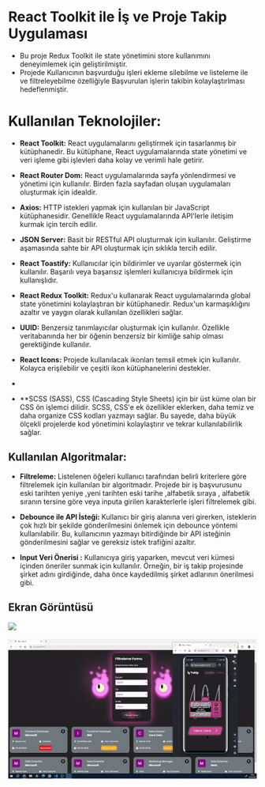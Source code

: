 # React Toolkit ile İş ve Proje Takip Uygulaması
- Bu proje Redux Toolkit ile state yönetimini store kullanımını deneyimlemek için geliştirilmiştir.
- Projede  Kullanıcının başvurduğu  işleri ekleme silebilme ve listeleme ile  ve filtreleyebilme özelliğiyle Başvurulan işlerin takibin kolaylaştırlması hedeflenmiştir.


# Kullanılan Teknolojiler:

- **React Toolkit:** React uygulamalarını geliştirmek için tasarlanmış bir kütüphanedir. Bu kütüphane, React uygulamalarında state yönetimi ve veri işleme gibi işlevleri daha kolay ve verimli hale getirir.

- **React Router Dom:** React uygulamalarında sayfa yönlendirmesi ve yönetimi için kullanılır. Birden fazla sayfadan oluşan uygulamaları oluşturmak için idealdir.

- **Axios:** HTTP istekleri yapmak için kullanılan bir JavaScript kütüphanesidir. Genellikle React uygulamalarında API'lerle iletişim kurmak için tercih edilir.

- **JSON Server:** Basit bir RESTful API oluşturmak için kullanılır. Geliştirme aşamasında sahte bir API oluşturmak için sıklıkla tercih edilir.

- **React Toastify:** Kullanıcılar için bildirimler ve uyarılar göstermek için kullanılır. Başarılı veya başarısız işlemleri kullanıcıya bildirmek için kullanışlıdır.

- **React Redux Toolkit:** Redux'u kullanarak React uygulamalarında global state yönetimini kolaylaştıran bir kütüphanedir. Redux'un karmaşıklığını azaltır ve yaygın olarak kullanılan özellikleri sağlar.

- **UUID:** Benzersiz tanımlayıcılar oluşturmak için kullanılır. Özellikle veritabanında her bir öğenin benzersiz bir kimliğe sahip olması gerektiğinde kullanılır.

- **React Icons:** Projede kullanılacak ikonları temsil etmek için kullanılır. Kolayca erişilebilir ve çeşitli ikon kütüphanelerini destekler.
- 
- **SCSS (SASS), CSS (Cascading Style Sheets) için bir üst küme olan bir CSS ön işlemci dilidir. SCSS, CSS'e ek özellikler eklerken, daha temiz ve daha organize CSS kodları yazmayı sağlar. Bu sayede, daha büyük ölçekli projelerde kod yönetimini kolaylaştırır ve tekrar kullanılabilirlik sağlar.



## Kullanılan Algoritmalar:

- **Filtreleme:** Listelenen öğeleri kullanıcı tarafından belirli kriterlere göre filtrelemek için kullanılan bir algoritmadır. Projede bir iş başvurusunu  eski tarihten yeniye ,yeni tarihten eski tarihe ,alfabetik sıraya , alfabetik sıranın tersine göre veya inputa girilen karakterlerle işleri filtrelemek gibi.

- **Debounce ile API İsteği:** Kullanıcı bir giriş alanına veri girerken, isteklerin çok hızlı bir şekilde gönderilmesini önlemek için debounce yöntemi kullanılabilir. Bu, kullanıcının yazmayı bitirdiğinde bir API isteğinin gönderilmesini sağlar ve gereksiz istek trafiğini azaltır.

- **Input Veri Önerisi :** Kullanıcıya giriş yaparken, mevcut veri kümesi içinden öneriler sunmak için kullanılır. Örneğin, bir iş takip projesinde şirket adını girdiğinde, daha önce kaydedilmiş şirket adlarının önerilmesi gibi.

## Ekran Görüntüsü

![](./public/jobap.gif)


![](./public/jopappm.gif)
